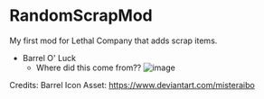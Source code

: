 # RandomScrapMod
My first mod for Lethal Company that adds scrap items. 


- Barrel O' Luck
  - Where did this come from??
    ![image](https://github.com/user-attachments/assets/b16c882c-62a8-42e3-9156-b96d469dbb89)



Credits:
Barrel Icon Asset: https://www.deviantart.com/misteraibo